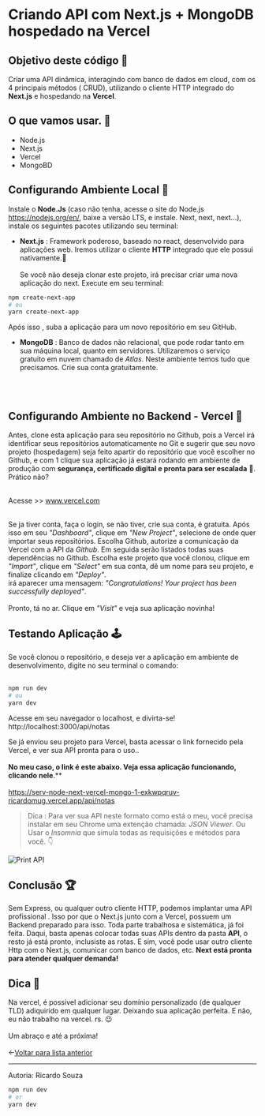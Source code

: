# Criando API com Next.js + MongoDB hospedado na Vercel
## Objetivo deste código 🎯
Criar uma API dinâmica, interagindo com banco de dados em cloud, com os 4 principais métodos ( CRUD), utilizando o cliente HTTP integrado do **Next.js** e hospedando na **Vercel**. 

## O que vamos usar. 🧰
- Node.js 
- Next.js 
- Vercel
- MongoBD


## Configurando Ambiente Local 📗
 Instale o **Node.Js** (caso não tenha, acesse o site do Node.js https://nodejs.org/en/, baixe a versão LTS, e instale. Next, next, next...), instale os seguintes pacotes utilizando seu terminal:


* **Next.js** : Framework poderoso, baseado no react, desenvolvido para aplicações web. Iremos utilizar o cliente **HTTP** integrado que ele possui nativamente.🤯<br> <br>
Se você não deseja clonar este projeto, irá precisar criar uma nova aplicação do next. Execute em seu terminal:

```bash
npm create-next-app
# ou
yarn create-next-app
```


Após isso , suba a aplicação para um novo repositório em seu GitHub.


* **MongoDB** : Banco de dados não relacional, que pode rodar tanto em sua máquina local, quanto em servidores. Utilizaremos o serviço gratuito em nuvem chamado de *Atlas*. Neste ambiente temos tudo que precisamos. Crie sua conta gratuitamente.<br> <br>

<br>

## Configurando Ambiente no Backend - Vercel 📕
Antes, clone esta aplicação para seu repositório no Github, pois a Vercel irá identificar seus repositórios automaticamente no Git e sugerir que seu novo projeto (hospedagem) seja feito apartir do repositório que você escolher no Github, e com 1 clique sua aplicação já estará rodando em ambiente de produção com **segurança, certificado digital e pronta para ser escalada** 🤯. Prático não?<br><br>

Acesse >> www.vercel.com <br><br>

Se ja tiver conta, faça o login, se não tiver, crie sua conta, é gratuita. Após isso em seu *"Dashboard"*, clique em *"New Project"*, selecione de onde quer importar seus repositórios. Escolha Github, autorize a comunicação da Vercel com a API da *Github*. Em seguida serão listados todas suas dependências no Github. Escolha este projeto que você clonou, clique em *"Import"*, clique em *"Select"* em sua conta, dê um nome para seu projeto, e finalize clicando em *"Deploy"*. <br> irá aparecer uma mensagem: *"Congratulations! Your project has been successfully deployed"*.<br><br>
Pronto, tá no ar. Clique em *"Visit"* e veja sua aplicação novinha!


## Testando Aplicação 🕹

Se você clonou o repositório, e deseja ver a aplicação em ambiente de desenvolvimento, digite no seu terminal o comando: <br> <br>

```bash
npm run dev
# ou
yarn dev
```


Acesse em seu navegador o localhost, e divirta-se!<br> 
http://localhost:3000/api/notas<br>

Se já enviou seu projeto para Vercel, basta acessar o link fornecido pela Vercel, e ver sua API pronta para o uso.. <br><br>
**No meu caso, o link é este abaixo. Veja essa aplicação funcionando, clicando nele**.** <br> <br>
https://serv-node-next-vercel-mongo-1-exkwpqruv-ricardomug.vercel.app/api/notas<br>

>Dica : Para ver sua API neste formato como está o meu, você precisa instalar em seu Chrome uma extenção chamada:  *JSON Viewer*. Ou Usar o *Insomnia* que simula todas as requisições e métodos para você. 👇<br>


![Print API](https://serv-node-next-vercel-1.vercel.app/api_next.PNG)

## Conclusão 🏆
Sem Express, ou qualquer outro cliente HTTP, podemos implantar uma API profissional . Isso por que o Next.js junto com a Vercel, possuem um Backend preparado para isso. Toda parte trabalhosa  e sistemática, já foi feita. Daqui, basta apenas colocar todas suas APIs dentro da pasta **API**, o resto já está pronto, inclusiste as rotas. E sim, você pode usar outro cliente Http com o Next.js, comunicar com banco de dados, etc. **Next está pronta para atender qualquer demanda!**



## Dica 📌
Na vercel, é possivel adicionar seu domínio personalizado (de qualquer TLD) adiquirido em qualquer lugar. Deixando sua aplicação perfeita. E não, eu não trabalho na vercel. rs. 😉 <br><br> Um abraço e até a próxima!<br><br>
←[Voltar para lista anterior](https://github.com/ricardaonao/APIs)
____________________________________________________________________
Autoria: Ricardo Souza 









```bash
npm run dev
# or
yarn dev
```


